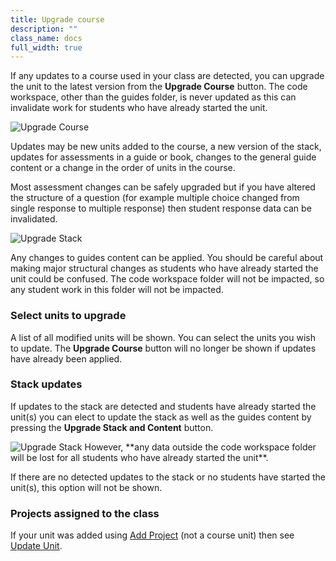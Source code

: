 ```yaml
---
title: Upgrade course
description: ""
class_name: docs
full_width: true
---
```


If any updates to a course used in your class are detected, you can upgrade the unit to the latest version from the **Upgrade Course** button. The code workspace, other than the guides folder, is never updated as this can invalidate work for students who have already started the unit.

<img alt="Upgrade Course" src="/img/docs/class_administration/upgradecourse.png" class="simple"/>

Updates may be new units added to the course, a new version of the stack, updates for assessments in a guide or book, changes to the general guide content or a change in the order of units in the course. 

Most assessment changes can be safely upgraded but if you have altered the structure of a question (for example multiple choice changed from single response to multiple response) then student response data can be invalidated.

<img alt="Upgrade Stack" src="/img/docs/class_administration/upgradecoursedialog.png" class="simple"/>

Any changes to guides content can be applied. You should be careful about making major structural changes as students who have already started the unit could be confused. The code workspace folder will not be impacted, so any student work in this folder will not be impacted.

### Select units to upgrade
A list of all modified units will be shown. You can select the units you wish to update. The **Upgrade Course** button will no longer be shown if updates have already been applied.

### Stack updates
If updates to the stack are detected and students have already started the unit(s) you can elect to update the stack as well as the guides content by pressing the **Upgrade Stack and Content** button.

<img alt="Upgrade Stack" src="/img/docs/class_administration/stackupdate.png" class="simple"/>
However, **any data outside the code workspace folder will be lost for all students who have already started the unit**. 

If there are no detected updates to the stack or no students have started the unit(s), this option will not be shown.

### Projects assigned to the class
If your unit was added using [Add Project](/docs/classes/unitmanagement/assign-project) (not a course unit) then see [Update Unit](/docs/classes/unitmanagement/settings-info/updateunit/).


